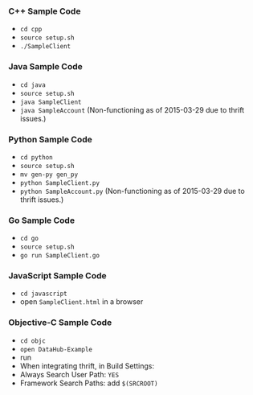 ### C++ Sample Code
* `cd cpp`
* `source setup.sh`
* `./SampleClient`

### Java Sample Code
* `cd java`
* `source setup.sh`
* `java SampleClient`
* `java SampleAccount` (Non-functioning as of 2015-03-29 due to thrift issues.)

### Python Sample Code
* `cd python`
* `source setup.sh`
* `mv gen-py gen_py`
* `python SampleClient.py`
* `python SampleAccount.py` (Non-functioning as of 2015-03-29 due to thrift issues.)

### Go Sample Code
* `cd go`
* `source setup.sh`
* `go run SampleClient.go`

### JavaScript Sample Code
* `cd javascript`
* open `SampleClient.html` in a browser

### Objective-C Sample Code
* `cd objc`
* `open DataHub-Example`
* run
* When integrating thrift, in Build Settings:
 * Always Search User Path: `YES`
 * Framework Search Paths: add `$(SRCROOT)`
